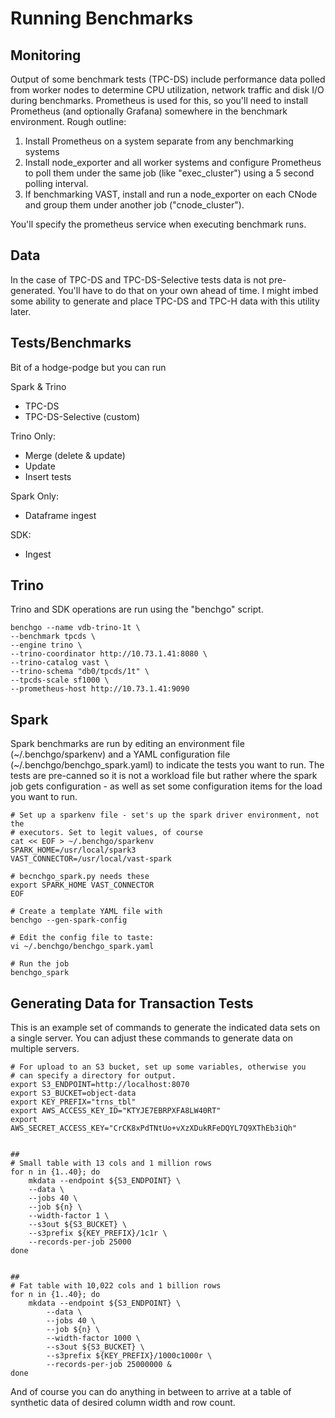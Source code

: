 Running Benchmarks
==================

Monitoring
----------
Output of some benchmark tests (TPC-DS) include performance data polled from worker nodes to determine CPU utilization, network traffic and disk I/O during benchmarks. Prometheus is used for this, so you'll need to install Prometheus (and optionally Grafana) somewhere in the benchmark environment. Rough outline:

1. Install Prometheus on a system separate from any benchmarking systems
2. Install node_exporter and all worker systems and configure Prometheus to poll them under the same job (like "exec_cluster") using a 5 second polling interval.
3. If benchmarking VAST, install and run a node_exporter on each CNode and group them under another job ("cnode_cluster").

You'll specify the prometheus service when executing benchmark runs.

Data
----
In the case of TPC-DS and TPC-DS-Selective tests data is not pre-generated.
You'll have to do that on your own ahead of time. I might imbed some ability 
to generate and place TPC-DS and TPC-H data with this utility later.

Tests/Benchmarks
----------------
Bit of a hodge-podge but you can run

Spark & Trino
- TPC-DS
- TPC-DS-Selective (custom)

Trino Only:
- Merge (delete & update)
- Update
- Insert tests

Spark Only:
- Dataframe ingest

SDK:
- Ingest

Trino
-----

Trino and SDK operations are run using the "benchgo" script. 

    benchgo --name vdb-trino-1t \
    --benchmark tpcds \
    --engine trino \
    --trino-coordinator http://10.73.1.41:8080 \
    --trino-catalog vast \
    --trino-schema "db0/tpcds/1t" \
    --tpcds-scale sf1000 \
    --prometheus-host http://10.73.1.41:9090

Spark
-----

Spark benchmarks are run by editing an environment file (~/.benchgo/sparkenv)
and a YAML configuration file (~/.benchgo/benchgo_spark.yaml) to indicate the
tests you want to run. The tests are pre-canned so it is not a workload file
but rather where the spark job gets configuration - as well as set some
configuration items for the load you want to run.

    # Set up a sparkenv file - set's up the spark driver environment, not the
    # executors. Set to legit values, of course
    cat << EOF > ~/.benchgo/sparkenv
    SPARK_HOME=/usr/local/spark3
    VAST_CONNECTOR=/usr/local/vast-spark

    # becnchgo_spark.py needs these
    export SPARK_HOME VAST_CONNECTOR
    EOF

    # Create a template YAML file with 
    benchgo --gen-spark-config

    # Edit the config file to taste:
    vi ~/.benchgo/benchgo_spark.yaml

    # Run the job
    benchgo_spark

    

Generating Data for Transaction Tests
-------------------------------------

This is an example set of commands to generate the indicated data sets on a single server. You can adjust these commands to generate data on multiple servers.

    # For upload to an S3 bucket, set up some variables, otherwise you
    # can specify a directory for output.
    export S3_ENDPOINT=http://localhost:8070
    export S3_BUCKET=object-data
    export KEY_PREFIX="trns_tbl"
    export AWS_ACCESS_KEY_ID="KTYJE7EBRPXFA8LW40RT"
    export AWS_SECRET_ACCESS_KEY="CrCK8xPdTNtUo+vXzXDukRFeDQYL7Q9XThEb3iQh"


    ##
    # Small table with 13 cols and 1 million rows
    for n in {1..40}; do
        mkdata --endpoint ${S3_ENDPOINT} \
        --data \
        --jobs 40 \
        --job ${n} \
        --width-factor 1 \
        --s3out ${S3_BUCKET} \
        --s3prefix ${KEY_PREFIX}/1c1r \
        --records-per-job 25000
    done


    ##
    # Fat table with 10,022 cols and 1 billion rows
    for n in {1..40}; do
        mkdata --endpoint ${S3_ENDPOINT} \
            --data \
            --jobs 40 \
            --job ${n} \
            --width-factor 1000 \
            --s3out ${S3_BUCKET} \
            --s3prefix ${KEY_PREFIX}/1000c1000r \
            --records-per-job 25000000 &
    done

And of course you can do anything in between to arrive at a table of synthetic data of desired column width and row count.
